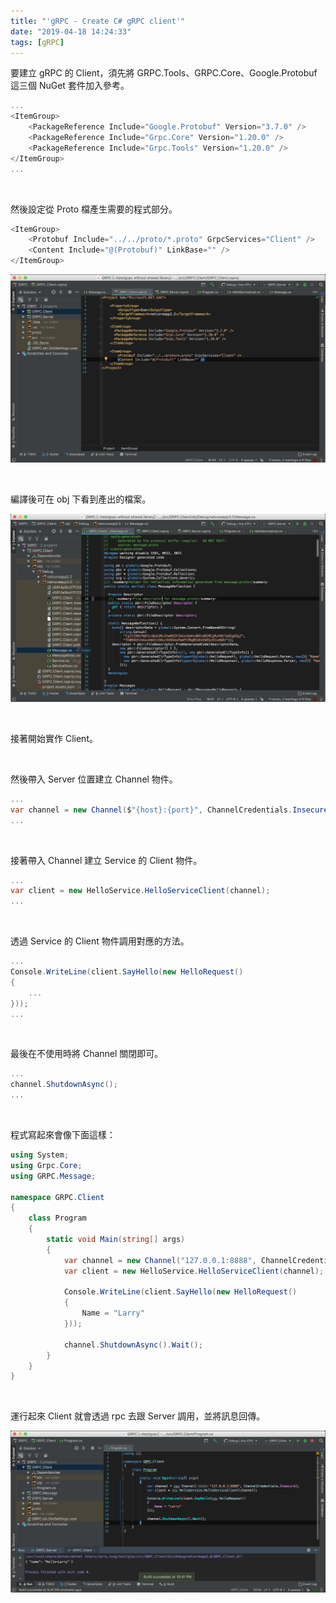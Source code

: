 ```yaml
---
title: "'gRPC - Create C# gRPC client'"
date: "2019-04-18 14:24:33"
tags: [gRPC]
---
```



要建立 gRPC 的 Client，須先將 GRPC.Tools、GRPC.Core、Google.Protobuf 這三個 NuGet 套件加入參考。  

<!-- More -->

```C#
...
<ItemGroup>
    <PackageReference Include="Google.Protobuf" Version="3.7.0" />
    <PackageReference Include="Grpc.Core" Version="1.20.0" />
    <PackageReference Include="Grpc.Tools" Version="1.20.0" />
</ItemGroup>
...
```

<br/>


然後設定從 Proto 檔產生需要的程式部分。

```C#
<ItemGroup>
    <Protobuf Include="../../proto/*.proto" GrpcServices="Client" />
    <Content Include="@(Protobuf)" LinkBase="" />
</ItemGroup>
```

![1.png](1.png)

<br/>


編譯後可在 obj 下看到產出的檔案。

![2.png](2.png)

<br/>


接著開始實作 Client。

<br/>


然後帶入 Server 位置建立 Channel 物件。

```C#
...
var channel = new Channel($"{host}:{port}", ChannelCredentials.Insecure);
...
```

<br/>


接著帶入 Channel 建立 Service 的 Client 物件。  

```C#
...
var client = new HelloService.HelloServiceClient(channel);
...
```

<br/>


透過 Service 的 Client 物件調用對應的方法。  

```C#
...
Console.WriteLine(client.SayHello(new HelloRequest()
{
    ...
}));
...
```

<br/>


最後在不使用時將 Channel 關閉即可。  

```C#
...
channel.ShutdownAsync();
...
```

<br/>


程式寫起來會像下面這樣：  

```C#
using System;
using Grpc.Core;
using GRPC.Message;

namespace GRPC.Client
{
    class Program
    {
        static void Main(string[] args)
        {
            var channel = new Channel("127.0.0.1:8888", ChannelCredentials.Insecure);
            var client = new HelloService.HelloServiceClient(channel);

            Console.WriteLine(client.SayHello(new HelloRequest()
            {
                Name = "Larry"
            }));
            
            channel.ShutdownAsync().Wait();
        }
    }
}
```

<br/>


運行起來 Client 就會透過 rpc 去跟 Server 調用，並將訊息回傳。  

![3.png](3.png)
